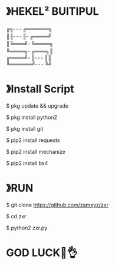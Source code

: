# 》HEKEL² BUITIPUL

 
╔╗╴╴╴╔══════╗　  　  
║║╴╴╴║╴╔════╝　   
║╚═══╝╴╚════╗　   
╚════╗╴╔═══╗║　   
╔════╝╴║╴╴╴║║    
╚══════╝╴╴╴╚╝

# 》Install Script

$ pkg update && upgrade

$ pkg install python2

$ pkg install git

$ pip2 install requests

$ pip2 install mechanize

$ pip2 install bs4

# 》RUN

$ git clone https://github.com/zamxyz/zxr

$ cd zxr

$ python2 zxr.py



# GOD LUCK🤤👌




